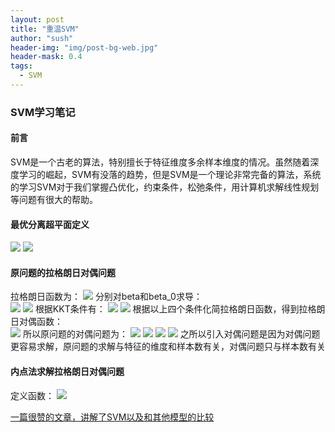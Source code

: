 ```yaml
---
layout: post
title: "重温SVM"
author: "sush"
header-img: "img/post-bg-web.jpg"
header-mask: 0.4
tags:
  - SVM
---
```

### **SVM学习笔记**
#### **前言** ####
SVM是一个古老的算法，特别擅长于特征维度多余样本维度的情况。虽然随着深度学习的崛起，SVM有没落的趋势，但是SVM是一个理论非常完备的算法，系统的学习SVM对于我们掌握凸优化，约束条件，松弛条件，用计算机求解线性规划等问题有很大的帮助。

#### **最优分离超平面定义** ####
<img src="http://latex.codecogs.com/gif.latex? \min_{\beta} \frac{1}{2}||\beta||^2">
<img src="http://latex.codecogs.com/gif.latex? s.t. -y_i(\beta^T x_i + \beta_0)<=-1,i=1,2,...,N">

#### **原问题的拉格朗日对偶问题** ####
拉格朗日函数为：
<img src="http://latex.codecogs.com/gif.latex? L(\beta,\beta_0;\alpha)=\frac{1}{2}\beta^T\beta+\sum_{i=1}^{N}\alpha_i(-y_i(\beta^T x_i+\beta_0)+1)">
分别对beta和beta_0求导：  
<img src="http://latex.codecogs.com/gif.latex? \nabla_\beta L(\beta,\beta_0;a)=\beta-\sum_{i=1}^{N}a_i y_i x_i=0">
<img src="http://latex.codecogs.com/gif.latex? \frac{\partial L}{\partial \beta_0}=-\sum_{i=1}^{N}a_i y_i=0">
根据KKT条件有：
<img src="http://latex.codecogs.com/gif.latex? \alpha_i>=0,\forall i">
<img src="http://latex.codecogs.com/gif.latex? \alpha_i(-y_i(\beta^T x_i+\beta_0)+1)=0,\forall i">
根据以上四个条件化简拉格朗日函数，得到拉格朗日对偶函数：  
<img src="http://latex.codecogs.com/gif.latex? g(a)=\inf_{\beta,\beta_0}L(\beta,\beta_0;\alpha)=\sum_{i=1}^N \alpha_i-\frac{1}{2}\sum_{i=1}^N \sum_{j=1}^N \alpha_i \alpha_j y_i y_j x_i^T x_j">
所以原问题的对偶问题为：
<img src="http://latex.codecogs.com/gif.latex? \max_\alpha g(\alpha)">
<img src="http://latex.codecogs.com/gif.latex? s.t.\ \alpha_i>=0,i=1,2,...,N">
<img src="http://latex.codecogs.com/gif.latex? \sum_{i=1}^{N}\alpha_i y_i=0">
<img src="http://latex.codecogs.com/gif.latex? \alpha_i(-y_i(\beta^T x_i+\beta_0)+1)=0,\forall i">
之所以引入对偶问题是因为对偶问题更容易求解，原问题的求解与特征的维度和样本数有关，对偶问题只与样本数有关

#### **内点法求解拉格朗日对偶问题** ####
定义函数：
<img src="http://latex.codecogs.com/gif.latex? h(\alpha,\lambda;t)=-\sum_{i=1}^{N}\alpha_i+\frac{1}{2}\sum_{i=1}^{N} \sum_{j=1}^{N} \alpha_i \alpha_j y_i y_j x_i^T X_j + \sum_{i=1}^N -\frac{1}{t} log\alpha_i+\lambda\sum_{i=1}^{N}\alpha_i y_i">




[一篇很赞的文章，讲解了SVM以及和其他模型的比较](https://zhuanlan.zhihu.com/p/93715996)  






